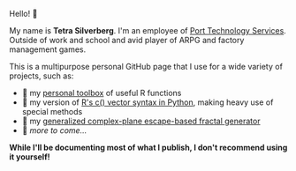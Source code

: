 Hello! 🍓

My name is **Tetra Silverberg**. I'm an employee of [Port Technology Services](https://www.porttechnologyservices.com/). Outside of work and school and avid player of ARPG and factory management games.

This is a multipurpose personal GitHub page that I use for a wide variety of projects, such as:
* 🧰 my [personal toolbox](https://github.com/tetraketra/TetrasToolbox) of useful R functions
* 💼 my version of [R's c() vector syntax in Python](https://github.com/tetraketra/PythonsRCool), making heavy use of special methods
* 🎨 my [generalized complex-plane escape-based fractal generator](https://github.com/tetraketra/FractalGenerator)
* 🤔 *more to come...*

**While I'll be documenting most of what I publish, I don't recommend using it yourself!**

<!---
tetraketra/tetraketra is a ✨ special ✨ repository because its `README.md` (this file) appears on your GitHub profile.
You can click the Preview link to take a look at your changes.
--->
